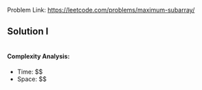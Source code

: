 Problem Link: https://leetcode.com/problems/maximum-subarray/

## Solution I

```python

```

#### Complexity Analysis:
- Time: $$
- Space: $$